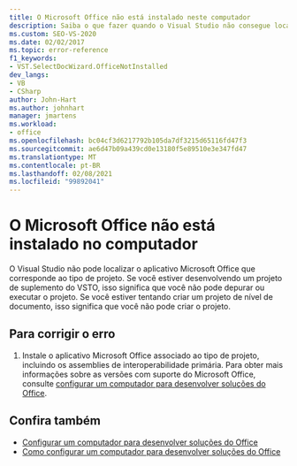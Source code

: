 ```yaml
---
title: O Microsoft Office não está instalado neste computador
description: Saiba o que fazer quando o Visual Studio não consegue localizar o Microsoft Office aplicativo que corresponde ao tipo de projeto.
ms.custom: SEO-VS-2020
ms.date: 02/02/2017
ms.topic: error-reference
f1_keywords:
- VST.SelectDocWizard.OfficeNotInstalled
dev_langs:
- VB
- CSharp
author: John-Hart
ms.author: johnhart
manager: jmartens
ms.workload:
- office
ms.openlocfilehash: bc04cf3d6217792b105da7df3215d65116fd47f3
ms.sourcegitcommit: ae6d47b09a439cd0e13180f5e89510e3e347fd47
ms.translationtype: MT
ms.contentlocale: pt-BR
ms.lasthandoff: 02/08/2021
ms.locfileid: "99892041"
---
```

# <a name="microsoft-office-is-not-installed-on-the-computer"></a>O Microsoft Office não está instalado no computador
  O Visual Studio não pode localizar o aplicativo Microsoft Office que corresponde ao tipo de projeto. Se você estiver desenvolvendo um projeto de suplemento do VSTO, isso significa que você não pode depurar ou executar o projeto. Se você estiver tentando criar um projeto de nível de documento, isso significa que você não pode criar o projeto.

## <a name="to-correct-the-error"></a>Para corrigir o erro

1. Instale o aplicativo Microsoft Office associado ao tipo de projeto, incluindo os assemblies de interoperabilidade primária. Para obter mais informações sobre as versões com suporte do Microsoft Office, consulte [configurar um computador para desenvolver soluções do Office](../vsto/configuring-a-computer-to-develop-office-solutions.md).

## <a name="see-also"></a>Confira também
- [Configurar um computador para desenvolver soluções do Office](../vsto/configuring-a-computer-to-develop-office-solutions.md)
- [Como configurar um computador para desenvolver soluções do Office](../vsto/how-to-configure-a-computer-to-develop-office-solutions.md)
